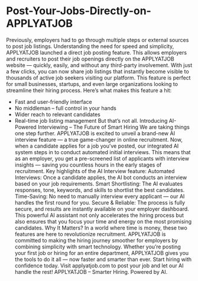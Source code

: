 # Post-Your-Jobs-Directly-on-APPLYATJOB
Previously, employers had to go through multiple steps or external sources to post job listings. Understanding the need for speed and simplicity, APPLYATJOB launched a direct job posting feature. This allows employers and recruiters to post their job openings directly on the APPLYATJOB website — quickly, easily, and without any third-party involvement.
With just a few clicks, you can now share job listings that instantly become visible to thousands of active job seekers visiting our platform. This feature is perfect for small businesses, startups, and even large organizations looking to streamline their hiring process.
Here’s what makes this feature a hit:
- Fast and user-friendly interface
- No middleman – full control in your hands
- Wider reach to relevant candidates
- Real-time job listing management
 But that’s not all.
Introducing AI-Powered Interviewing – The Future of Smart Hiring
We are taking things one step further. APPLYATJOB is excited to unveil a brand-new AI interview feature — a true game-changer in online recruitment.
Now, when a candidate applies for a job you’ve posted, our integrated AI system steps in to conduct automated initial interviews. This means that as an employer, you get a pre-screened list of applicants with interview insights — saving you countless hours in the early stages of recruitment.
Key highlights of the AI Interview feature:
Automated Interviews: Once a candidate applies, the AI bot conducts an interview based on your job requirements.
Smart Shortlisting: The AI evaluates responses, tone, keywords, and skills to shortlist the best candidates.
Time-Saving: No need to manually interview every applicant — our AI handles the first round for you.
Secure & Reliable: The process is fully secure, and results are instantly available on your employer dashboard.
This powerful AI assistant not only accelerates the hiring process but also ensures that you focus your time and energy on the most promising candidates.
Why It Matters?
In a world where time is money, these two features are here to revolutionize recruitment. APPLYATJOB is committed to making the hiring journey smoother for employers by combining simplicity with smart technology.
Whether you’re posting your first job or hiring for an entire department, APPLYATJOB gives you the tools to do it all — now faster and smarter than ever.
Start hiring with confidence today.
Visit applyatjob.com to post your job and let our AI handle the rest!
APPLYATJOB – Smarter Hiring. Powered by AI.
